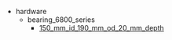 * hardware
  * bearing_6800_series
    * [150_mm_id_190_mm_od_20_mm_depth](hardware/bearing_6800_series/150_mm_id_190_mm_od_20_mm_depth)
